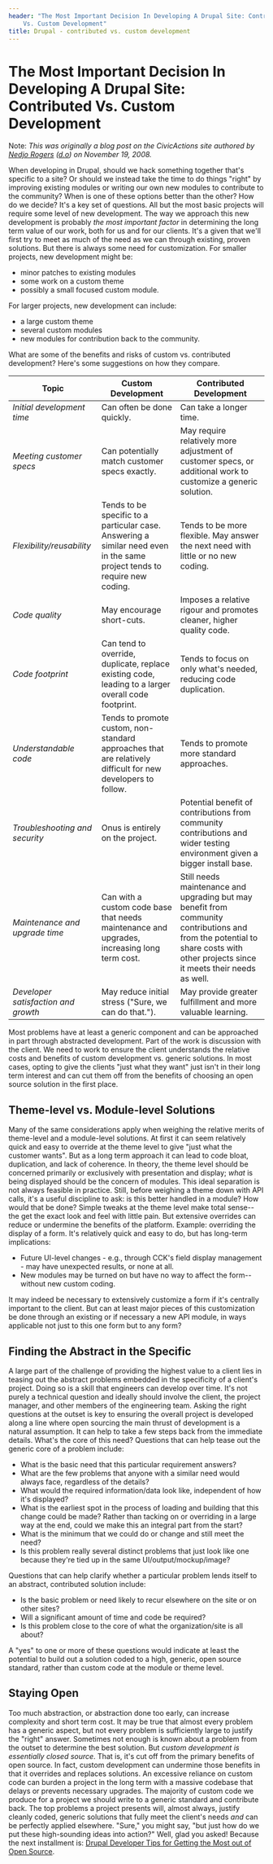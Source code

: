 ```yaml
---
header: "The Most Important Decision In Developing A Drupal Site: Contributed
    Vs. Custom Development"
title: Drupal - contributed vs. custom development
---
```


# The Most Important Decision In Developing A Drupal Site: Contributed Vs. Custom Development

Note: _This was originally a blog post on the CivicActions site authored by [Nedjo Rogers](https://nedjo.ca/) ([d.o](https://www.drupal.org/u/nedjo)) on November 19, 2008._

When developing in Drupal, should we hack something together that's specific to a site? Or should we instead take the time to do things "right" by improving existing modules or writing our own new modules to contribute to the community? When is one of these options better than the other? How do we decide? It's a key set of questions. All but the most basic projects will require some level of new development. The way we approach this new development is probably _the most important factor_ in determining the long term value of our work, both for us and for our clients. It's a given that we'll first try to meet as much of the need as we can through existing, proven solutions. But there is always some need for customization. For smaller projects, new development might be:

-   minor patches to existing modules
-   some work on a custom theme
-   possibly a small focused custom module.

For larger projects, new development can include:

-   a large custom theme
-   several custom modules
-   new modules for contribution back to the community.

What are some of the benefits and risks of custom vs. contributed development? Here's some suggestions on how they compare.

<table>
<thead>
<tr>
<th>Topic</th>
<th>Custom Development</th>
<th>Contributed Development</th>
</tr>
</thead>
<tbody>
<tr>
<td><em>Initial development time</em></td>
<td>Can often be done quickly.</td>
<td>Can take a longer time.</td>
</tr>
<tr>
<td><em>Meeting customer specs</em></td>
<td>Can potentially match customer specs exactly.</td>
<td>May require relatively more adjustment of customer specs, or additional work to customize a generic solution.</td>
</tr>
<tr>
<td><em>Flexibility/reusability</em></td>
<td>Tends to be specific to a particular case. Answering a similar need even in the same project tends to require new coding.</td>
<td>Tends to be more flexible. May answer the next need with little or no new coding.</td>
</tr>
<tr>
<td><em>Code quality</em></td>
<td>May encourage short-cuts.</td>
<td>Imposes a relative rigour and promotes cleaner, higher quality code.</td>
</tr>
<tr>
<td><em>Code footprint</em></td>
<td>Can tend to override, duplicate, replace existing code, leading to a larger overall code footprint.</td>
<td>Tends to focus on only what's needed, reducing code duplication.</td>
</tr>
<tr>
<td><em>Understandable code</em></td>
<td>Tends to promote custom, non-standard approaches that are relatively difficult for new developers to follow.</td>
<td>Tends to promote more standard approaches.</td>
</tr>
<tr>
<td><em>Troubleshooting and security</em></td>
<td>Onus is entirely on the project.</td>
<td>Potential benefit of contributions from community contributions and wider testing environment given a bigger install base.</td>
</tr>
<tr>
<td><em>Maintenance and upgrade time</em></td>
<td>Can with a custom code base that needs maintenance and upgrades, increasing long term cost.</td>
<td>Still needs maintenance and upgrading but may benefit from community contributions and from the potential to share costs with other projects since it meets their needs as well.</td>
</tr>
<tr>
<td><em>Developer satisfaction and growth</em></td>
<td>May reduce initial stress ("Sure, we can do that.").</td>
<td>May provide greater fulfillment and more valuable learning.</td>
</tr>
</tbody>
</table>

Most problems have at least a generic component and can be approached in part through abstracted development. Part of the work is discussion with the client. We need to work to ensure the client understands the relative costs and benefits of custom development vs. generic solutions. In most cases, opting to give the clients "just what they want" just isn't in their long term interest and can cut them off from the benefits of choosing an open source solution in the first place.

## Theme-level vs. Module-level Solutions

Many of the same considerations apply when weighing the relative merits of theme-level and a module-level solutions. At first it can seem relatively quick and easy to override at the theme level to give "just what the customer wants". But as a long term approach it can lead to code bloat, duplication, and lack of coherence. In theory, the theme level should be concerned primarily or exclusively with presentation and display; _what_ is being displayed should be the concern of modules. This ideal separation is not always feasible in practice. Still, before weighing a theme down with API calls, it's a useful discipline to ask: is this better handled in a module? How would that be done? Simple tweaks at the theme level make total sense--the get the exact look and feel with little pain. But extensive overrides can reduce or undermine the benefits of the platform. Example: overriding the display of a form. It's relatively quick and easy to do, but has long-term implications:

-   Future UI-level changes - e.g., through CCK's field display management - may have unexpected results, or none at all.
-   New modules may be turned on but have no way to affect the form--without new custom coding.

It may indeed be necessary to extensively customize a form if it's centrally important to the client. But can at least major pieces of this customization be done through an existing or if necessary a new API module, in ways applicable not just to this one form but to any form?

## Finding the Abstract in the Specific

A large part of the challenge of providing the highest value to a client lies in teasing out the abstract problems embedded in the specificity of a client's project. Doing so is a skill that engineers can develop over time. It's not purely a technical question and ideally should involve the client, the project manager, and other members of the engineering team. Asking the right questions at the outset is key to ensuring the overall project is developed along a line where open sourcing the main thrust of development is a natural assumption. It can help to take a few steps back from the immediate details. What's the core of this need? Questions that can help tease out the generic core of a problem include:

-   What is the basic need that this particular requirement answers?
-   What are the few problems that anyone with a similar need would always face, regardless of the details?
-   What would the required information/data look like, independent of how it's displayed?
-   What is the earliest spot in the process of loading and building that this change could be made? Rather than tacking on or overriding in a large way at the end, could we make this an integral part from the start?
-   What is the minimum that we could do or change and still meet the need?
-   Is this problem really several distinct problems that just look like one because they're tied up in the same UI/output/mockup/image?

Questions that can help clarify whether a particular problem lends itself to an abstract, contributed solution include:

-   Is the basic problem or need likely to recur elsewhere on the site or on other sites?
-   Will a significant amount of time and code be required?
-   Is this problem close to the core of what the organization/site is all about?

A "yes" to one or more of these questions would indicate at least the potential to build out a solution coded to a high, generic, open source standard, rather than custom code at the module or theme level.

## Staying Open

Too much abstraction, or abstraction done too early, can increase complexity and short term cost. It may be true that almost every problem has a generic aspect, but not every problem is sufficiently large to justify the "right" answer. Sometimes not enough is known about a problem from the outset to determine the best solution. But _custom development is essentially closed source_. That is, it's cut off from the primary benefits of open source. In fact, custom development can undermine those benefits in that it overrides and replaces solutions. An excessive reliance on custom code can burden a project in the long term with a massive codebase that delays or prevents necessary upgrades. The majority of custom code we produce for a project we should write to a generic standard and contribute back. The top problems a project presents will, almost always, justify cleanly coded, generic solutions that fully meet the client's needs _and_ can be perfectly applied elsewhere. "Sure," you might say, "but just how do we put these high-sounding ideas into action?" Well, glad you asked! Because the next installment is: [Drupal Developer Tips for Getting the Most out of Open Source](drupal-developer-tips-for-getting-the-most-out-of-open-source.md).
